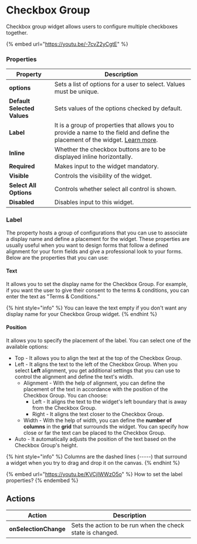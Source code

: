 # Checkbox Group

Checkbox group widget allows users to configure multiple checkboxes together.

{% embed url="https://youtu.be/-7cvZ2yCgtE" %}

### Properties

| Property                    | Description                                                                                                                                               |
| --------------------------- | --------------------------------------------------------------------------------------------------------------------------------------------------------- |
| **options**                 | Sets a list of options for a user to select. Values must be unique.                                                                                       |
| **Default Selected Values** | Sets values of the options checked by default.                                                                                                            |
| **Label**                   | It is a group of properties that allows you to provide a name to the field and define the placement of the widget. [Learn more](checkbox-group.md#label). |
| **Inline**                  | Whether the checkbox buttons are to be displayed inline horizontally.                                                                                     |
| **Required**                | Makes input to the widget mandatory.                                                                                                                      |
| **Visible**                 | Controls the visibility of the widget.                                                                                                                    |
| **Select All Options**      | Controls whether select all control is shown.                                                                                                             |
| **Disabled**                | Disables input to this widget.                                                                                                                            |

### Label

The property hosts a group of configurations that you can use to associate a display name and define a placement for the widget. These properties are usually useful when you want to design forms that follow a defined alignment for your form fields and give a professional look to your forms. Below are the properties that you can use:

#### **Text**

It allows you to set the display name for the Checkbox Group. For example, if you want the user to give their consent to the terms & conditions, you can enter the text as "Terms & Conditions."

{% hint style="info" %}
You can leave the text empty if you don't want any display name for your Checkbox Group widget.
{% endhint %}

#### **Position**

It allows you to specify the placement of the label. You can select one of the available options:

* Top - It allows you to align the text at the top of the Checkbox Group.
* Left - It aligns the text to the left of the Checkbox Group. When you select **Left** alignment, you get additional settings that you can use to control the alignment and define the text's width.
  * Alignment - With the help of alignment, you can define the placement of the text in accordance with the position of the Checkbox Group. You can choose:
    * Left - It aligns the text to the widget's left boundary that is away from the Checkbox Group.
    * Right - It aligns the text closer to the Checkbox Group.
  * Width - With the help of width, you can define the **number of columns** in the **grid** that surrounds the widget. You can specify how close or far the text can be placed to the Checkbox Group.
* Auto - It automatically adjusts the position of the text based on the Checkbox Group's height.

{% hint style="info" %}
Columns are the dashed lines (-----) that surround a widget when you try to drag and drop it on the canvas.
{% endhint %}

{% embed url="https://youtu.be/KVCjIWWzO5o" %}
How to set the label properties?
{% endembed %}

## Actions

| Action                | Description                                                |
| --------------------- | ---------------------------------------------------------- |
| **onSelectionChange** | Sets the action to be run when the check state is changed. |
